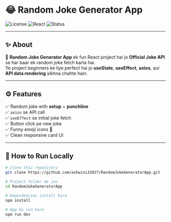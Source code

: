 # 😂 Random Joke Generator App

![License](https://img.shields.io/badge/license-MIT-blue.svg)
![React](https://img.shields.io/badge/React-18+-brightgreen.svg)
![Status](https://img.shields.io/badge/status-Active-brightgreen)

---

## ✨ **About**

📌 **Random Joke Generator App** ek fun React project hai jo **Official Joke API** se har baar ek random joke fetch karta hai.  
Ye project beginners ke liye perfect hai jo **useState**, **useEffect**, **axios**, aur **API data rendering** sikhna chahte hain.

---

## ⚙️ **Features**

✅ Random joke with **setup** + **punchline**  
✅ `axios` se API call  
✅ `useEffect` se initial joke fetch  
✅ Button click pe new joke  
✅ Funny emoji icons 🤣  
✅ Clean responsive card UI

---

## 🚀 **How to Run Locally**

```bash
# Clone this repository
git clone https://github.com/ashwini32027/RandomJokeGeneratorApp.git

# Project folder me jao
cd RandomJokeGeneratorApp

# Dependencies install karo
npm install

# App ko run karo
npm run dev
